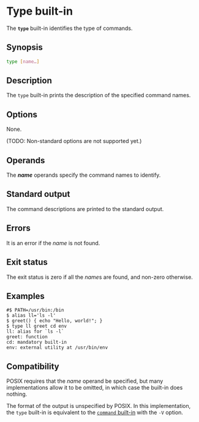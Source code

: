# Type built-in

The **`type`** built-in identifies the type of commands.

## Synopsis

```sh
type [name…]
```

## Description

The `type` built-in prints the description of the specified command names.

## Options

None.

(TODO: Non-standard options are not supported yet.)

## Operands

The ***name*** operands specify the command names to identify.

## Standard output

The command descriptions are printed to the standard output.

## Errors

It is an error if the *name* is not found.

## Exit status

The exit status is zero if all the *name*s are found, and non-zero
otherwise.

## Examples

```shell,hidelines=#
#$ PATH=/usr/bin:/bin
$ alias ll='ls -l'
$ greet() { echo "Hello, world!"; }
$ type ll greet cd env
ll: alias for `ls -l`
greet: function
cd: mandatory built-in
env: external utility at /usr/bin/env
```

## Compatibility

POSIX requires that the *name* operand be specified, but many implementations allow it to be omitted, in which case the built-in does nothing.

The format of the output is unspecified by POSIX. In this implementation, the `type` built-in is equivalent to the [`command` built-in](command.md) with the `-V` option.
